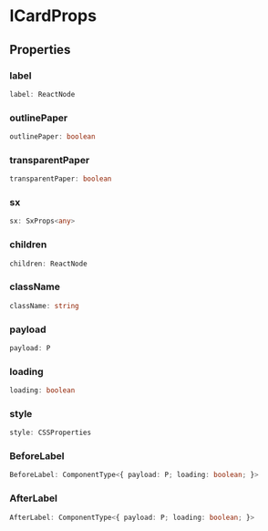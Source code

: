 # ICardProps

## Properties

### label

```ts
label: ReactNode
```

### outlinePaper

```ts
outlinePaper: boolean
```

### transparentPaper

```ts
transparentPaper: boolean
```

### sx

```ts
sx: SxProps<any>
```

### children

```ts
children: ReactNode
```

### className

```ts
className: string
```

### payload

```ts
payload: P
```

### loading

```ts
loading: boolean
```

### style

```ts
style: CSSProperties
```

### BeforeLabel

```ts
BeforeLabel: ComponentType<{ payload: P; loading: boolean; }>
```

### AfterLabel

```ts
AfterLabel: ComponentType<{ payload: P; loading: boolean; }>
```

